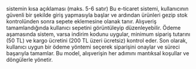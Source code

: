 

sistemin kısa açıklaması (maks. 5-6 satır)
Bu e-ticaret sistemi, kullanıcının güvenli bir şekilde giriş yapmasıyla başlar ve ardından ürünleri gezip stok kontrolünden sonra sepete eklemesine olanak tanır. Alışveriş tamamlandığında kullanıcı sepetini görüntüleyip düzenleyebilir. Ödeme aşamasında sistem, varsa indirim kodunu uygular, minimum sipariş tutarını (50 TL) ve kargo ücretini (200 TL üzeri ücretsiz) kontrol eder. Son olarak, kullanıcı uygun bir ödeme yöntemi seçerek siparişini onaylar ve süreci başarıyla tamamlar. Bu model, alışverişin her adımını mantıksal koşullar ve döngülerle yönetir.
